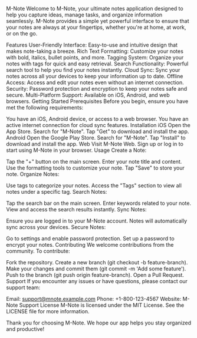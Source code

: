 M-Note
Welcome to M-Note, your ultimate notes application designed to help you capture ideas, manage tasks, and organize information seamlessly. M-Note provides a simple yet powerful interface to ensure that your notes are always at your fingertips, whether you're at home, at work, or on the go.

Features
User-Friendly Interface: Easy-to-use and intuitive design that makes note-taking a breeze.
Rich Text Formatting: Customize your notes with bold, italics, bullet points, and more.
Tagging System: Organize your notes with tags for quick and easy retrieval.
Search Functionality: Powerful search tool to help you find your notes instantly.
Cloud Sync: Sync your notes across all your devices to keep your information up to date.
Offline Access: Access and edit your notes even without an internet connection.
Security: Password protection and encryption to keep your notes safe and secure.
Multi-Platform Support: Available on iOS, Android, and web browsers.
Getting Started
Prerequisites
Before you begin, ensure you have met the following requirements:

You have an iOS, Android device, or access to a web browser.
You have an active internet connection for cloud sync features.
Installation
iOS
Open the App Store.
Search for "M-Note".
Tap "Get" to download and install the app.
Android
Open the Google Play Store.
Search for "M-Note".
Tap "Install" to download and install the app.
Web
Visit M-Note Web.
Sign up or log in to start using M-Note in your browser.
Usage
Create a Note:

Tap the "+" button on the main screen.
Enter your note title and content.
Use the formatting tools to customize your note.
Tap "Save" to store your note.
Organize Notes:

Use tags to categorize your notes.
Access the "Tags" section to view all notes under a specific tag.
Search Notes:

Tap the search bar on the main screen.
Enter keywords related to your note.
View and access the search results instantly.
Sync Notes:

Ensure you are logged in to your M-Note account.
Notes will automatically sync across your devices.
Secure Notes:

Go to settings and enable password protection.
Set up a password to encrypt your notes.
Contributing
We welcome contributions from the community. To contribute:

Fork the repository.
Create a new branch (git checkout -b feature-branch).
Make your changes and commit them (git commit -m 'Add some feature').
Push to the branch (git push origin feature-branch).
Open a Pull Request.
Support
If you encounter any issues or have questions, please contact our support team:

Email: support@mnote.example.com
Phone: +1-800-123-4567
Website: M-Note Support
License
M-Note is licensed under the MIT License. See the LICENSE file for more information.

Thank you for choosing M-Note. We hope our app helps you stay organized and productive!

